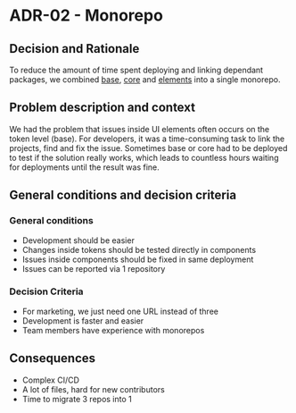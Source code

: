 # ADR-02 - Monorepo

## Decision and Rationale

To reduce the amount of time spent deploying and linking dependant packages, we combined [base](https://github.com/db-ui/base), [core](https://github.com/db-ui/core) and [elements](https://github.com/db-ui/elements) into a single monorepo.

## Problem description and context

We had the problem that issues inside UI elements often occurs on the token level (base).
For developers, it was a time-consuming task to link the projects, find and fix the issue. Sometimes base or core had to be deployed to test if the solution really works, which leads to countless hours waiting for deployments until the result was fine.

## General conditions and decision criteria

### General conditions

-   Development should be easier
-   Changes inside tokens should be tested directly in components
-   Issues inside components should be fixed in same deployment
-   Issues can be reported via 1 repository

### Decision Criteria

-   For marketing, we just need one URL instead of three
-   Development is faster and easier
-   Team members have experience with monorepos

## Consequences

-   Complex CI/CD
-   A lot of files, hard for new contributors
-   Time to migrate 3 repos into 1
